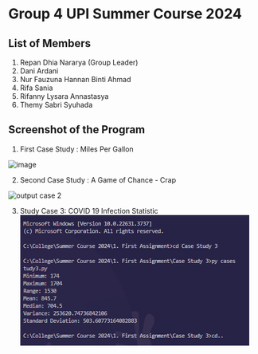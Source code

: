 # Group 4 UPI Summer Course 2024

## List of Members

1. Repan Dhia Nararya (Group Leader)
2. Dani Ardani
3. Nur Fauzuna Hannan Binti Ahmad
4. Rifa Sania
5. Rifanny Lysara Annastasya
6. Themy Sabri Syuhada

## Screenshot of the Program

1. First Case Study : Miles Per Gallon

![image](https://github.com/ThemySabri/First-Assignment-UPI-Summer-Course-2024/assets/134931500/c55ccb39-2449-43e3-95ac-a7c576ea69d4)


2. Second Case Study : A Game of Chance - Crap

![output case 2](https://github.com/ThemySabri/First-Assignment-UPI-Summer-Course-2024/assets/133224998/e112cf7f-46ee-4385-a789-dd25f15627ff)

3. Study Case 3: COVID 19 Infection Statistic <br />
   ![Study Case 3](https://github.com/ThemySabri/First-Assignment-UPI-Summer-Course-2024/blob/main/output%20case%203.png)

